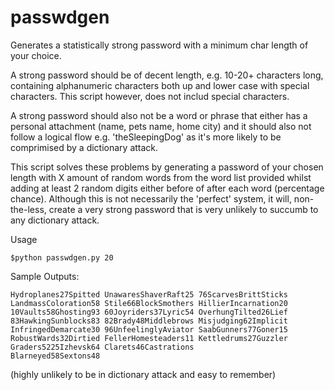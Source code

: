 # passwdgen
Generates a statistically strong password with a minimum char length of your choice.

A strong password should be of decent length, e.g. 10-20+ characters long, containing alphanumeric characters both up and lower case with special characters. This script however, does not includ special characters.

A strong password should also not be a word or phrase that either has a personal attachment (name, pets name, home city) and it should also not follow a logical flow e.g. 'theSleepingDog' as it's more likely to be comprimised by a dictionary attack.

This script solves these problems by generating a password of your chosen length with X amount of random words from the word list provided whilst adding at least 2 random digits either before of after each word (percentage chance). Although this is not necessarily the 'perfect' system, it will, non-the-less, create a very strong password that is very unlikely to succumb to any dictionary attack.

Usage

<code>$python passwdgen.py 20</code>

Sample Outputs:

<code>Hydroplanes27Spitted
UnawaresShaverRaft25
76ScarvesBrittSticks
LandmassColoration58
Stile66BlockSmothers
HillierIncarnation20
10Vaults58Ghosting93
60Joyriders37Lyric54
OverhungTilted26Lief
83HawkingSunblocks83
82Brady48Middlebrows
Misjudging62Implicit
InfringedDemarcate30
96UnfeelinglyAviator
SaabGunners77Goner15
RobustWards32Dirtied
FellerHomesteaders11
Kettledrums27Guzzler
Graders5225Izhevsk64
Clarets46Castrations
Blarneyed58Sextons48</code>

(highly unlikely to be in dictionary attack and easy to remember)
